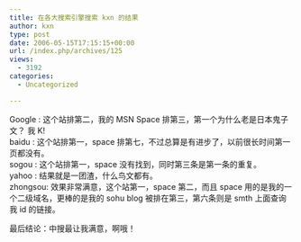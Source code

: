 ```yaml
---
title: 在各大搜索引擎搜索 kxn 的结果
author: kxn
type: post
date: 2006-05-15T17:15:15+00:00
url: /index.php/archives/125
views:
  - 3192
categories:
  - Uncategorized

---
```

Google : 这个站排第二，我的 MSN Space 排第三，第一个为什么老是日本鬼子文？ 我 K!  
baidu : 这个站排第一，space 排第七，不过总算是有进步了，以前很长时间第一页都没有。  
sogou : 这个站排第一，space 没有找到，同时第三条是第一条的重复。  
yahoo : 结果就是一团渣，什么鸟文都有。  
zhongsou: 效果非常满意，这个站第一，space 第二，而且 space 用的是我的一个二级域名，更棒的是我的 sohu blog 被排在第三，第六条则是 smth 上面查询我 id 的链接。

最后结论：中搜最让我满意，啊哦！